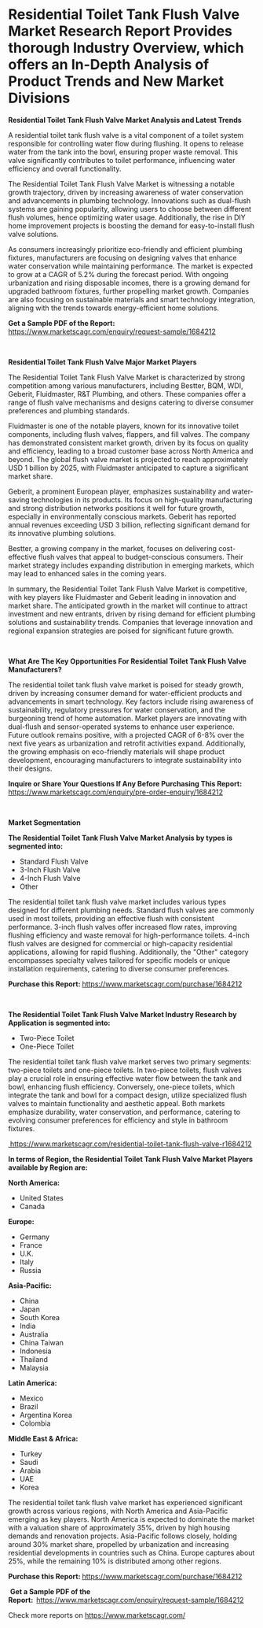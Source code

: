 <p><h1>Residential Toilet Tank Flush Valve Market Research Report Provides thorough Industry Overview, which offers an In-Depth Analysis of Product Trends and New Market Divisions</h1></p><p><strong>Residential Toilet Tank Flush Valve Market Analysis and Latest Trends</strong></p>
<p><p>A residential toilet tank flush valve is a vital component of a toilet system responsible for controlling water flow during flushing. It opens to release water from the tank into the bowl, ensuring proper waste removal. This valve significantly contributes to toilet performance, influencing water efficiency and overall functionality.</p><p>The Residential Toilet Tank Flush Valve Market is witnessing a notable growth trajectory, driven by increasing awareness of water conservation and advancements in plumbing technology. Innovations such as dual-flush systems are gaining popularity, allowing users to choose between different flush volumes, hence optimizing water usage. Additionally, the rise in DIY home improvement projects is boosting the demand for easy-to-install flush valve solutions.</p><p>As consumers increasingly prioritize eco-friendly and efficient plumbing fixtures, manufacturers are focusing on designing valves that enhance water conservation while maintaining performance. The market is expected to grow at a CAGR of 5.2% during the forecast period. With ongoing urbanization and rising disposable incomes, there is a growing demand for upgraded bathroom fixtures, further propelling market growth. Companies are also focusing on sustainable materials and smart technology integration, aligning with the trends towards energy-efficient home solutions.</p></p>
<p><strong>Get a Sample PDF of the Report:&nbsp;</strong> <a href="https://www.marketscagr.com/enquiry/request-sample/1684212?utm_campaign=1889&utm_medium=2&utm_source=Github&utm_content=ia&utm_term=30122024&utm_id=residential-toilet-tank-flush-valve">https://www.marketscagr.com/enquiry/request-sample/1684212</a></p>
<p>&nbsp;</p>
<p><strong>Residential Toilet Tank Flush Valve Major Market Players</strong></p>
<p><p>The Residential Toilet Tank Flush Valve Market is characterized by strong competition among various manufacturers, including Bestter, BQM, WDI, Geberit, Fluidmaster, R&T Plumbing, and others. These companies offer a range of flush valve mechanisms and designs catering to diverse consumer preferences and plumbing standards.</p><p>Fluidmaster is one of the notable players, known for its innovative toilet components, including flush valves, flappers, and fill valves. The company has demonstrated consistent market growth, driven by its focus on quality and efficiency, leading to a broad customer base across North America and beyond. The global flush valve market is projected to reach approximately USD 1 billion by 2025, with Fluidmaster anticipated to capture a significant market share.</p><p>Geberit, a prominent European player, emphasizes sustainability and water-saving technologies in its products. Its focus on high-quality manufacturing and strong distribution networks positions it well for future growth, especially in environmentally conscious markets. Geberit has reported annual revenues exceeding USD 3 billion, reflecting significant demand for its innovative plumbing solutions.</p><p>Bestter, a growing company in the market, focuses on delivering cost-effective flush valves that appeal to budget-conscious consumers. Their market strategy includes expanding distribution in emerging markets, which may lead to enhanced sales in the coming years.</p><p>In summary, the Residential Toilet Tank Flush Valve Market is competitive, with key players like Fluidmaster and Geberit leading in innovation and market share. The anticipated growth in the market will continue to attract investment and new entrants, driven by rising demand for efficient plumbing solutions and sustainability trends. Companies that leverage innovation and regional expansion strategies are poised for significant future growth.</p></p>
<p>&nbsp;</p>
<p><strong>What Are The Key Opportunities For Residential Toilet Tank Flush Valve Manufacturers?</strong></p>
<p><p>The residential toilet tank flush valve market is poised for steady growth, driven by increasing consumer demand for water-efficient products and advancements in smart technology. Key factors include rising awareness of sustainability, regulatory pressures for water conservation, and the burgeoning trend of home automation. Market players are innovating with dual-flush and sensor-operated systems to enhance user experience. Future outlook remains positive, with a projected CAGR of 6-8% over the next five years as urbanization and retrofit activities expand. Additionally, the growing emphasis on eco-friendly materials will shape product development, encouraging manufacturers to integrate sustainability into their designs.</p></p>
<p><strong>Inquire or Share Your Questions If Any Before Purchasing This Report:</strong> <a href="https://www.marketscagr.com/enquiry/pre-order-enquiry/1684212?utm_campaign=1889&utm_medium=2&utm_source=Github&utm_content=ia&utm_term=30122024&utm_id=residential-toilet-tank-flush-valve">https://www.marketscagr.com/enquiry/pre-order-enquiry/1684212</a></p>
<p>&nbsp;</p>
<p><strong>Market Segmentation</strong></p>
<p><strong>The Residential Toilet Tank Flush Valve Market Analysis by types is segmented into:</strong></p>
<p><ul><li>Standard Flush Valve</li><li>3-Inch Flush Valve</li><li>4-Inch Flush Valve</li><li>Other</li></ul></p>
<p><p>The residential toilet tank flush valve market includes various types designed for different plumbing needs. Standard flush valves are commonly used in most toilets, providing an effective flush with consistent performance. 3-inch flush valves offer increased flow rates, improving flushing efficiency and waste removal for high-performance toilets. 4-inch flush valves are designed for commercial or high-capacity residential applications, allowing for rapid flushing. Additionally, the "Other" category encompasses specialty valves tailored for specific models or unique installation requirements, catering to diverse consumer preferences.</p></p>
<p><strong>Purchase this Report:&nbsp;</strong><a href="https://www.marketscagr.com/purchase/1684212?utm_campaign=1889&utm_medium=2&utm_source=Github&utm_content=ia&utm_term=30122024&utm_id=residential-toilet-tank-flush-valve">https://www.marketscagr.com/purchase/1684212</a></p>
<p>&nbsp;</p>
<p><strong>The Residential Toilet Tank Flush Valve Market Industry Research by Application is segmented into:</strong></p>
<p><ul><li>Two-Piece Toilet</li><li>One-Piece Toilet</li></ul></p>
<p><p>The residential toilet tank flush valve market serves two primary segments: two-piece toilets and one-piece toilets. In two-piece toilets, flush valves play a crucial role in ensuring effective water flow between the tank and bowl, enhancing flush efficiency. Conversely, one-piece toilets, which integrate the tank and bowl for a compact design, utilize specialized flush valves to maintain functionality and aesthetic appeal. Both markets emphasize durability, water conservation, and performance, catering to evolving consumer preferences for efficiency and style in bathroom fixtures.</p></p>
<p><a href="https://www.marketscagr.com/residential-toilet-tank-flush-valve-r1684212?utm_campaign=1889&utm_medium=2&utm_source=Github&utm_content=ia&utm_term=30122024&utm_id=residential-toilet-tank-flush-valve">&nbsp;https://www.marketscagr.com/residential-toilet-tank-flush-valve-r1684212</a></p>
<p><strong>In terms of Region, the Residential Toilet Tank Flush Valve Market Players available by Region are:</strong></p>
<p>
    <p> <strong> North America: </strong>
        <ul>
            <li>United States</li>
            <li>Canada</li>
        </ul>
        </p> 
    <p> <strong> Europe: </strong>
        <ul>
            <li>Germany</li>
            <li>France</li>
            <li>U.K.</li>
            <li>Italy</li>
            <li>Russia</li>
        </ul>
        </p> 
    <p> <strong> Asia-Pacific: </strong>
        <ul>
            <li>China</li>
            <li>Japan</li>
            <li>South Korea</li>
            <li>India</li>
            <li>Australia</li>
            <li>China Taiwan</li>
            <li>Indonesia</li>
            <li>Thailand</li>
            <li>Malaysia</li>
        </ul>
        </p> 
    <p> <strong> Latin America: </strong>
        <ul>
            <li>Mexico</li>
            <li>Brazil</li>
            <li>Argentina Korea</li>
            <li>Colombia</li>
        </ul>
        </p> 
    <p> <strong> Middle East & Africa: </strong>
        <ul>
            <li>Turkey</li>
            <li>Saudi</li>
            <li>Arabia</li>
            <li>UAE</li>
            <li>Korea</li>
        </ul>
    </p>
    </p>
<p><p>The residential toilet tank flush valve market has experienced significant growth across various regions, with North America and Asia-Pacific emerging as key players. North America is expected to dominate the market with a valuation share of approximately 35%, driven by high housing demands and renovation projects. Asia-Pacific follows closely, holding around 30% market share, propelled by urbanization and increasing residential developments in countries such as China. Europe captures about 25%, while the remaining 10% is distributed among other regions.</p></p>
<p><strong>Purchase this Report: </strong><a href="https://www.marketscagr.com/purchase/1684212?utm_campaign=1889&utm_medium=2&utm_source=Github&utm_content=ia&utm_term=30122024&utm_id=residential-toilet-tank-flush-valve">https://www.marketscagr.com/purchase/1684212</a></p>
<p>&nbsp;<strong>Get a Sample PDF of the Report:&nbsp;&nbsp;</strong><a href="https://www.marketscagr.com/enquiry/request-sample/1684212?utm_campaign=1889&utm_medium=2&utm_source=Github&utm_content=ia&utm_term=30122024&utm_id=residential-toilet-tank-flush-valve">https://www.marketscagr.com/enquiry/request-sample/1684212</a></p>
<p><strong></strong></p>
<p>Check more reports on <a href="https://www.marketscagr.com/?utm_campaign=1889&utm_medium=2&utm_source=Github&utm_content=ia&utm_term=30122024&utm_id=residential-toilet-tank-flush-valve">https://www.marketscagr.com/</a></p>